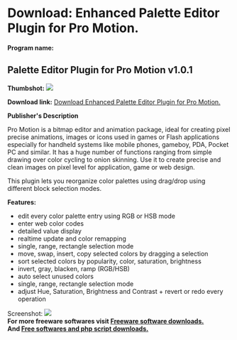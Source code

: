 # Download: Enhanced Palette Editor Plugin for Pro Motion.

**Program name:**

## Palette Editor Plugin for Pro Motion v1.0.1

  
**Thumbshot:** ![](http://www.freewarefiles.com/screenshot/paledishot_md.gif)   
  
**Download link:** [Download Enhanced Palette Editor Plugin for Pro Motion.](http://freesoftwares.boysofts.com/Palette-Editor-Plugin-For-Pro-Motion-V_program_21909.html)  
  


**Publisher's Description**  
  


Pro Motion is a bitmap editor and animation package, ideal for creating pixel precise animations, images or icons used in games or Flash applications especially for handheld systems like mobile phones, gameboy, PDA, Pocket PC and similar. It has a huge number of functions ranging from simple drawing over color cycling to onion skinning. Use it to create precise and clean images on pixel level for application, game or web design. 

This plugin lets you reorganize color palettes using drag/drop using different block selection modes.

**Features:**

  * edit every color palette entry using RGB or HSB mode 
  * enter web color codes 
  * detailed value display 
  * realtime update and color remapping 
  * single, range, rectangle selection mode 
  * move, swap, insert, copy selected colors by dragging a selection 
  * sort selected colors by popularity, color, saturation, brightness 
  * invert, gray, blacken, ramp (RGB/HSB) 
  * auto select unused colors 
  * single, range, rectangle selection mode 
  * adjust Hue, Saturation, Brightness and Contrast + revert or redo every operation 

  
  
Screenshot: ![](http://www.freewarefiles.com/screenshot/paledishot.gif)   
**For more freeware softwares visit [Freeware software downloads.](http://freesoftwares.boysofts.com/)**   
**And [Free softwares and php script downloads.](http://www.boysofts.com/)**
